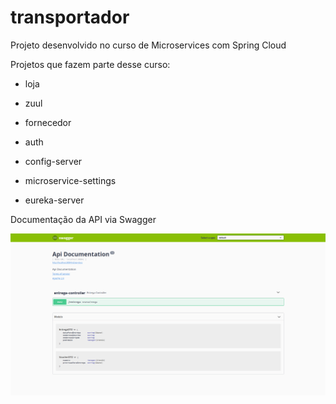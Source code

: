 # transportador

Projeto desenvolvido no curso de Microservices com Spring Cloud

Projetos que fazem parte desse curso:

- loja

- zuul

- fornecedor

- auth

- config-server

- microservice-settings

- eureka-server

Documentação da API via Swagger

![Screenshot](screenshot-1.png)

